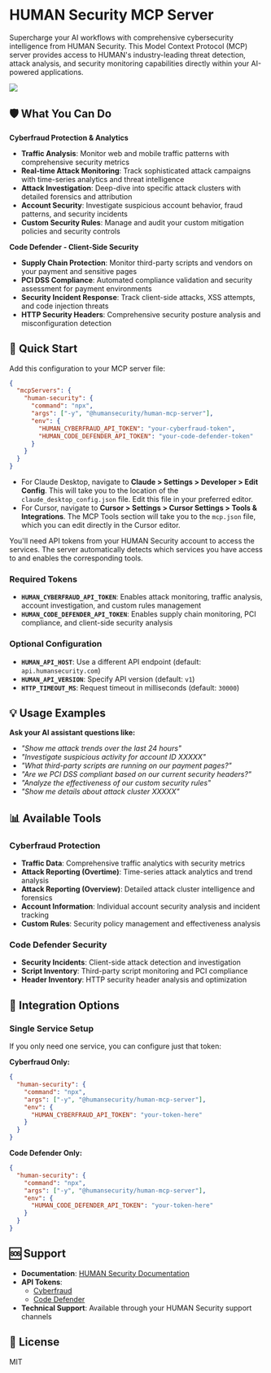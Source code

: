 # HUMAN Security MCP Server

Supercharge your AI workflows with comprehensive cybersecurity intelligence from HUMAN Security. This Model Context Protocol (MCP) server provides access to HUMAN's industry-leading threat detection, attack analysis, and security monitoring capabilities directly within your AI-powered applications.

![](https://unpkg.com/@humansecurity/human-mcp-server/.images/mcp.gif)

## 🛡️ What You Can Do

**Cyberfraud Protection & Analytics**
- **Traffic Analysis**: Monitor web and mobile traffic patterns with comprehensive security metrics
- **Real-time Attack Monitoring**: Track sophisticated attack campaigns with time-series analytics and threat intelligence
- **Attack Investigation**: Deep-dive into specific attack clusters with detailed forensics and attribution
- **Account Security**: Investigate suspicious account behavior, fraud patterns, and security incidents
- **Custom Security Rules**: Manage and audit your custom mitigation policies and security controls

**Code Defender - Client-Side Security**
- **Supply Chain Protection**: Monitor third-party scripts and vendors on your payment and sensitive pages
- **PCI DSS Compliance**: Automated compliance validation and security assessment for payment environments
- **Security Incident Response**: Track client-side attacks, XSS attempts, and code injection threats
- **HTTP Security Headers**: Comprehensive security posture analysis and misconfiguration detection

## 🚀 Quick Start

Add this configuration to your MCP server file:

```json
{
  "mcpServers": {
    "human-security": {
      "command": "npx",
      "args": ["-y", "@humansecurity/human-mcp-server"],
      "env": {
        "HUMAN_CYBERFRAUD_API_TOKEN": "your-cyberfraud-token",
        "HUMAN_CODE_DEFENDER_API_TOKEN": "your-code-defender-token"
      }
    }
  }
}
```

* For Claude Desktop, navigate to **Claude > Settings > Developer > Edit Config**. This will take you to the location of the `claude_desktop_config.json` file. Edit this file in your preferred editor.
* For Cursor, navigate to **Cursor > Settings > Cursor Settings > Tools & Integrations**. The MCP Tools section will take you to the `mcp.json` file, which you can edit directly in the Cursor editor.

You'll need API tokens from your HUMAN Security account to access the services. The server automatically detects which services you have access to and enables the corresponding tools.

### Required Tokens
- **`HUMAN_CYBERFRAUD_API_TOKEN`**: Enables attack monitoring, traffic analysis, account investigation, and custom rules management
- **`HUMAN_CODE_DEFENDER_API_TOKEN`**: Enables supply chain monitoring, PCI compliance, and client-side security analysis

### Optional Configuration
- **`HUMAN_API_HOST`**: Use a different API endpoint (default: `api.humansecurity.com`)
- **`HUMAN_API_VERSION`**: Specify API version (default: `v1`)
- **`HTTP_TIMEOUT_MS`**: Request timeout in milliseconds (default: `30000`)

## 💡 Usage Examples

**Ask your AI assistant questions like:**

* *"Show me attack trends over the last 24 hours"*
* *"Investigate suspicious activity for account ID XXXXX"*
* *"What third-party scripts are running on our payment pages?"*
* *"Are we PCI DSS compliant based on our current security headers?"*
* *"Analyze the effectiveness of our custom security rules"*
* *"Show me details about attack cluster XXXXX"*

## 📊 Available Tools

### Cyberfraud Protection
- **Traffic Data**: Comprehensive traffic analytics with security metrics
- **Attack Reporting (Overtime)**: Time-series attack analytics and trend analysis
- **Attack Reporting (Overview)**: Detailed attack cluster intelligence and forensics
- **Account Information**: Individual account security analysis and incident tracking
- **Custom Rules**: Security policy management and effectiveness analysis

### Code Defender Security
- **Security Incidents**: Client-side attack detection and investigation
- **Script Inventory**: Third-party script monitoring and PCI compliance
- **Header Inventory**: HTTP security header analysis and optimization

## 🔗 Integration Options

### Single Service Setup
If you only need one service, you can configure just that token:

**Cyberfraud Only:**
```json
{
  "human-security": {
    "command": "npx",
    "args": ["-y", "@humansecurity/human-mcp-server"],
    "env": {
      "HUMAN_CYBERFRAUD_API_TOKEN": "your-token-here"
    }
  }
}
```

**Code Defender Only:**
```json
{
  "human-security": {
    "command": "npx",
    "args": ["-y", "@humansecurity/human-mcp-server"],
    "env": {
      "HUMAN_CODE_DEFENDER_API_TOKEN": "your-token-here"
    }
  }
}
```

## 🆘 Support

- **Documentation**: [HUMAN Security Documentation](https://docs.humansecurity.com)
- **API Tokens**:
  - [Cyberfraud](https://docs.humansecurity.com/applications-and-accounts/reference/api-authentication#getting-a-token-for-account-defender-bot-defender-or-credential-intelligence)
  - [Code Defender](https://docs.humansecurity.com/applications-and-accounts/reference/api-authentication#getting-a-token-for-code-defender-or-pci-dss)
- **Technical Support**: Available through your HUMAN Security support channels

## 📄 License
MIT


